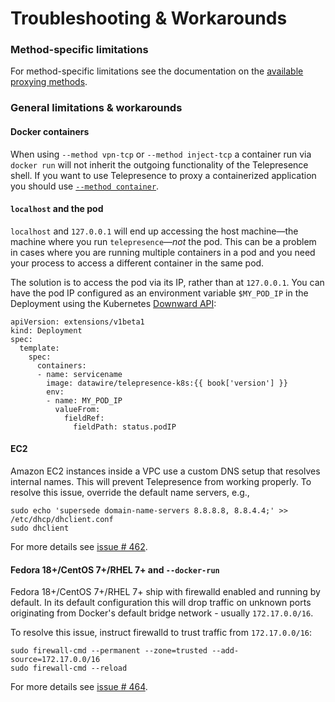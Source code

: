 # Troubleshooting & Workarounds

### Method-specific limitations

For method-specific limitations see the documentation on the [available proxying methods](/reference/methods.html).

### General limitations & workarounds

#### Docker containers

When using `--method vpn-tcp` or `--method inject-tcp` a container run via `docker run` will not inherit the outgoing functionality of the Telepresence shell.
If you want to use Telepresence to proxy a containerized application you should use [`--method container`](/tutorials/docker.html).

#### `localhost` and the pod

`localhost` and `127.0.0.1` will end up accessing the host machine—the machine where you run `telepresence`—*not* the pod.
This can be a problem in cases where you are running multiple containers in a pod and you need your process to access a different container in the same pod.

The solution is to access the pod via its IP, rather than at `127.0.0.1`.
You can have the pod IP configured as an environment variable `$MY_POD_IP` in the Deployment using the Kubernetes [Downward API](https://kubernetes.io/docs/tasks/configure-pod-container/environment-variable-expose-pod-information/):

<pre><code class="lang-yaml">apiVersion: extensions/v1beta1
kind: Deployment
spec:
  template:
    spec:
      containers:
      - name: servicename
        image: datawire/telepresence-k8s:{{ book['version'] }}
        env:
        - name: MY_POD_IP
          valueFrom:
            fieldRef:
              fieldPath: status.podIP
</code></pre>

#### EC2

Amazon EC2 instances inside a VPC use a custom DNS setup that resolves internal names. This will prevent Telepresence from working properly. To resolve this issue, override the default name servers, e.g.,

```
sudo echo 'supersede domain-name-servers 8.8.8.8, 8.8.4.4;' >> /etc/dhcp/dhclient.conf
sudo dhclient
```

For more details see [issue # 462](https://github.com/datawire/telepresence/issues/462).

#### Fedora 18+/CentOS 7+/RHEL 7+ and `--docker-run`

Fedora 18+/CentOS 7+/RHEL 7+ ship with firewalld enabled and running by default. In its default configuration this will drop traffic on unknown ports originating from Docker's default bridge network - usually `172.17.0.0/16`. 

To resolve this issue, instruct firewalld to trust traffic from `172.17.0.0/16`:

```
sudo firewall-cmd --permanent --zone=trusted --add-source=172.17.0.0/16
sudo firewall-cmd --reload
```

For more details see [issue # 464](https://github.com/datawire/telepresence/issues/464).
